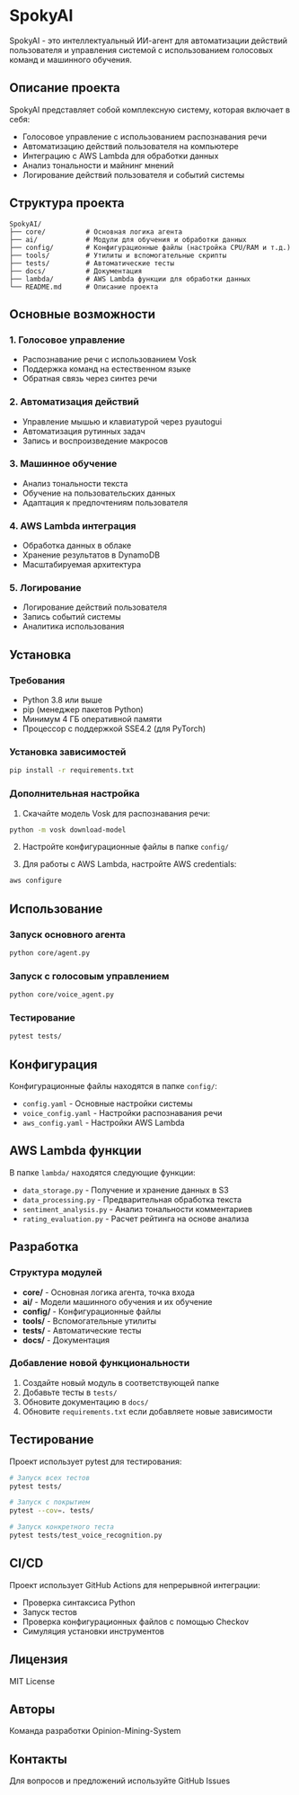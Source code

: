 # SpokyAI

SpokyAI - это интеллектуальный ИИ-агент для автоматизации действий пользователя и управления системой с использованием голосовых команд и машинного обучения.

## Описание проекта

SpokyAI представляет собой комплексную систему, которая включает в себя:
- Голосовое управление с использованием распознавания речи
- Автоматизацию действий пользователя на компьютере
- Интеграцию с AWS Lambda для обработки данных
- Анализ тональности и майнинг мнений
- Логирование действий пользователя и событий системы

## Структура проекта

```
SpokyAI/
├── core/          # Основная логика агента
├── ai/            # Модули для обучения и обработки данных
├── config/        # Конфигурационные файлы (настройка CPU/RAM и т.д.)
├── tools/         # Утилиты и вспомогательные скрипты
├── tests/         # Автоматические тесты
├── docs/          # Документация
├── lambda/        # AWS Lambda функции для обработки данных
└── README.md      # Описание проекта
```

## Основные возможности

### 1. Голосовое управление
- Распознавание речи с использованием Vosk
- Поддержка команд на естественном языке
- Обратная связь через синтез речи

### 2. Автоматизация действий
- Управление мышью и клавиатурой через pyautogui
- Автоматизация рутинных задач
- Запись и воспроизведение макросов

### 3. Машинное обучение
- Анализ тональности текста
- Обучение на пользовательских данных
- Адаптация к предпочтениям пользователя

### 4. AWS Lambda интеграция
- Обработка данных в облаке
- Хранение результатов в DynamoDB
- Масштабируемая архитектура

### 5. Логирование
- Логирование действий пользователя
- Запись событий системы
- Аналитика использования

## Установка

### Требования
- Python 3.8 или выше
- pip (менеджер пакетов Python)
- Минимум 4 ГБ оперативной памяти
- Процессор с поддержкой SSE4.2 (для PyTorch)

### Установка зависимостей

```bash
pip install -r requirements.txt
```

### Дополнительная настройка

1. Скачайте модель Vosk для распознавания речи:
```bash
python -m vosk download-model
```

2. Настройте конфигурационные файлы в папке `config/`

3. Для работы с AWS Lambda, настройте AWS credentials:
```bash
aws configure
```

## Использование

### Запуск основного агента

```bash
python core/agent.py
```

### Запуск с голосовым управлением

```bash
python core/voice_agent.py
```

### Тестирование

```bash
pytest tests/
```

## Конфигурация

Конфигурационные файлы находятся в папке `config/`:
- `config.yaml` - Основные настройки системы
- `voice_config.yaml` - Настройки распознавания речи
- `aws_config.yaml` - Настройки AWS Lambda

## AWS Lambda функции

В папке `lambda/` находятся следующие функции:
- `data_storage.py` - Получение и хранение данных в S3
- `data_processing.py` - Предварительная обработка текста
- `sentiment_analysis.py` - Анализ тональности комментариев
- `rating_evaluation.py` - Расчет рейтинга на основе анализа

## Разработка

### Структура модулей

- **core/** - Основная логика агента, точка входа
- **ai/** - Модели машинного обучения и их обучение
- **config/** - Конфигурационные файлы
- **tools/** - Вспомогательные утилиты
- **tests/** - Автоматические тесты
- **docs/** - Документация

### Добавление новой функциональности

1. Создайте новый модуль в соответствующей папке
2. Добавьте тесты в `tests/`
3. Обновите документацию в `docs/`
4. Обновите `requirements.txt` если добавляете новые зависимости

## Тестирование

Проект использует pytest для тестирования:

```bash
# Запуск всех тестов
pytest tests/

# Запуск с покрытием
pytest --cov=. tests/

# Запуск конкретного теста
pytest tests/test_voice_recognition.py
```

## CI/CD

Проект использует GitHub Actions для непрерывной интеграции:
- Проверка синтаксиса Python
- Запуск тестов
- Проверка конфигурационных файлов с помощью Checkov
- Симуляция установки инструментов

## Лицензия

MIT License

## Авторы

Команда разработки Opinion-Mining-System

## Контакты

Для вопросов и предложений используйте GitHub Issues
